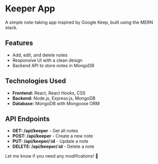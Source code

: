 # Keeper App

A simple note-taking app inspired by Google Keep, built using the MERN stack.

## Features

- Add, edit, and delete notes
- Responsive UI with a clean design
- Backend API to store notes in MongoDB

## Technologies Used

- **Frontend:** React, React Hooks, CSS
- **Backend:** Node.js, Express.js, MongoDB
- **Database:** MongoDB with Mongoose ORM

## API Endpoints

- **GET: /api/keeper** - Get all notes
- **POST: /api/keeper** - Create a new note
- **PUT: /api/keeper/:id** - Update a note
- **DELETE: /api/keeper/:id** - Delete a note

Let me know if you need any modifications! 🚀
